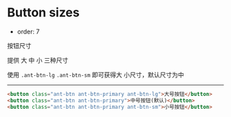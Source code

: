 # Button sizes

- order: 7

按钮尺寸

提供 大 中 小 三种尺寸

使用 `.ant-btn-lg` `.ant-btn-sm` 即可获得大 小尺寸，默认尺寸为中 

---

````html
<button class="ant-btn ant-btn-primary ant-btn-lg">大号按钮</button>
<button class="ant-btn ant-btn-primary">中号按钮(默认)</button>
<button class="ant-btn ant-btn-primary ant-btn-sm">小号按钮</button>
````
